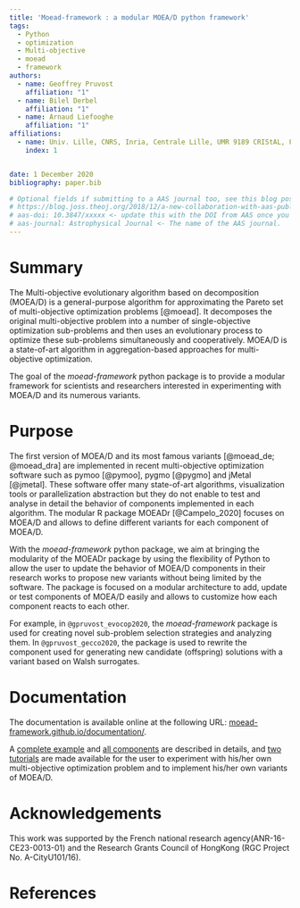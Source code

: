 ```yaml
---
title: 'Moead-framework : a modular MOEA/D python framework'
tags:
  - Python
  - optimization
  - Multi-objective
  - moead
  - framework
authors:
  - name: Geoffrey Pruvost
    affiliation: "1" 
  - name: Bilel Derbel
    affiliation: "1" 
  - name: Arnaud Liefooghe
    affiliation: "1" 
affiliations:
  - name: Univ. Lille, CNRS, Inria, Centrale Lille, UMR 9189 CRIStAL, F-59000 Lille, France
    index: 1


date: 1 December 2020
bibliography: paper.bib

# Optional fields if submitting to a AAS journal too, see this blog post:
# https://blog.joss.theoj.org/2018/12/a-new-collaboration-with-aas-publishing
# aas-doi: 10.3847/xxxxx <- update this with the DOI from AAS once you know it.
# aas-journal: Astrophysical Journal <- The name of the AAS journal.
---
```


# Summary

The Multi-objective evolutionary algorithm based on decomposition (MOEA/D) is a general-purpose algorithm 
for approximating the Pareto set of multi-objective optimization problems [@moead]. It decomposes the original 
multi-objective problem into a number of 
single-objective optimization sub-problems and then uses an evolutionary process to optimize these 
sub-problems simultaneously and cooperatively. MOEA/D is a state-of-art algorithm in aggregation-based 
approaches for multi-objective optimization.

The goal of the *moead-framework* python package is to provide a modular framework for scientists and 
researchers interested in experimenting with MOEA/D and its numerous variants.


# Purpose

The first version of MOEA/D and its most famous variants [@moead_de; @moead_dra] are implemented in recent multi-objective 
optimization software such as pymoo [@pymoo], pygmo [@pygmo] and jMetal [@jmetal]. These software offer 
many state-of-art algorithms, visualization tools or parallelization abstraction but they do not enable to test 
and analyse in detail the behavior of components implemented in each algorithm.
The modular R package MOEADr [@Campelo_2020] focuses on MOEA/D and allows to define different variants for 
each component of MOEA/D. 

With the *moead-framework* python package, we aim at bringing the modularity of the MOEADr package by using the flexibility of Python to 
allow the user to update the behavior of MOEA/D components in their research works to propose new variants without 
being limited by the software. The package is focused on a modular architecture to add, update or test components 
of MOEA/D easily and allows to customize how each component reacts to each other.

For example, in `@gpruvost_evocop2020`, the *moead-framework* package is used for creating novel 
sub-problem selection strategies and analyzing them. In `@gpruvost_gecco2020`, the package is used to rewrite 
the component used for generating new candidate (offspring) solutions with a variant based on Walsh surrogates.


# Documentation

The documentation is available online at the following URL: 
[moead-framework.github.io/documentation/](https://moead-framework.github.io/documentation/html/index.html).

A [complete example](https://moead-framework.github.io/documentation/html/examples.html) and 
[all components](https://moead-framework.github.io/documentation/html/documentation.html) are described in details,
and [two tutorials](https://moead-framework.github.io/documentation/html/tuto.html) are made available for the user 
to experiment with his/her own multi-objective optimization problem and to implement his/her own variants of MOEA/D.


# Acknowledgements

This work was supported by the French national research agency(ANR-16-CE23-0013-01) 
and the Research Grants Council of HongKong (RGC Project No. A-CityU101/16).


# References